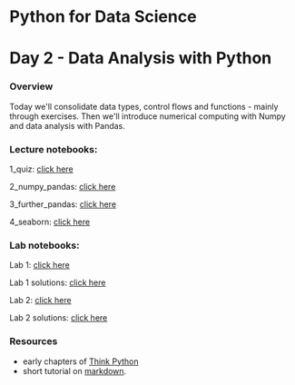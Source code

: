 
# Python for Data Science
# Day 2 - Data Analysis with Python
### Overview
Today we'll consolidate data types, control flows and functions - mainly through exercises. Then we'll introduce numerical computing with Numpy and data analysis with Pandas.

### Lecture notebooks:

1_quiz: [click here](https://colab.research.google.com/github/worldbank/Python-for-Data-Science/blob/master/July_2019_Poverty_GP/day_2//1_quiz.ipynb)

2_numpy_pandas: [click here](https://colab.research.google.com/github/worldbank/Python-for-Data-Science/blob/master/July_2019_Poverty_GP/day_2//2_numpy_pandas.ipynb)

3_further_pandas: [click here](https://colab.research.google.com/github/worldbank/Python-for-Data-Science/blob/master/July_2019_Poverty_GP/day_2//3_further_pandas_updated.ipynb)

4_seaborn: [click here](https://colab.research.google.com/github/worldbank/Python-for-Data-Science/blob/master/July_2019_Poverty_GP/day_2//4_seaborn.ipynb)

### Lab notebooks:

Lab 1: [click here](https://colab.research.google.com/github/worldbank/Python-for-Data-Science/blob/master/July_2019_Poverty_GP/day_2/lab_1.ipynb)

Lab 1 solutions: [click here](https://colab.research.google.com/github/worldbank/Python-for-Data-Science/blob/master/July_2019_Poverty_GP/day_2//lab_1_solutions.ipynb)

Lab 2: [click here](https://colab.research.google.com/github/worldbank/Python-for-Data-Science/blob/master/July_2019_Poverty_GP/day_2/lab_2.ipynb)

Lab 2 solutions: [click here](https://colab.research.google.com/github/worldbank/Python-for-Data-Science/blob/master/July_2019_Poverty_GP/day_2//lab_2_solutions.ipynb)

### Resources
* early chapters of [Think Python](http://greenteapress.com/thinkpython2/thinkpython2.pdf)
* short tutorial on [markdown](https://commonmark.org/help/).
